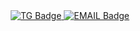 <div id="badges" align ="center">
  <a href= "https://t.me/MrSck3r">
    <img src = "https://img.shields.io/badge/VK-blue?style=for-the-badge&logo=VK&logoColor=White" alt="TG Badge" />
  </a>

  <a href= "https://mail.google.com/mail/u/0/?tab=rm&ogbl#inbox">
    <img src = "https://img.shields.io/badge/EMAIL-red?style=for-the-badge&logo=Gmail&logoColor=white" alt="EMAIL Badge"/>
  </a>
</div>
